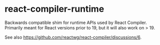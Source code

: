 # react-compiler-runtime

Backwards compatible shim for runtime APIs used by React Compiler. Primarily meant for React versions prior to 19, but it will also work on > 19.

See also https://github.com/reactwg/react-compiler/discussions/6.
